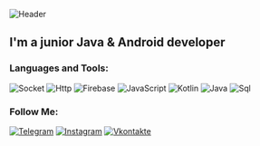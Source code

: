 ![Header](https://media.discordapp.net/attachments/729413556700839957/824338217699639336/background.jpg?width=1440&height=267)

## I'm a junior Java & Android developer

### Languages and Tools:
![Socket](https://img.shields.io/badge/-Socket-090909?style=for-the-badge&logo=socket&logoColor=47C5FB)
![Http](https://img.shields.io/badge/-Http-090909?style=for-the-badge&logo=bit&logoColor=097CDB)
![Firebase](https://img.shields.io/badge/-Firebase-090909?style=for-the-badge&logo=firebase&logoColor=F8C52C)
![JavaScript](https://img.shields.io/badge/-JavaScript-090909?style=for-the-badge&logo=JavaScript&logoColor=E9D54D)
![Kotlin](https://img.shields.io/badge/-Kotlin-090909?style=for-the-badge&logo=kotlin&logoColor=E5D3FF)
![Java](https://img.shields.io/badge/-Java-090909?style=for-the-badge&logo=java&logoColor=6296CC)
![Sql](https://img.shields.io/badge/-Sql-090909?style=for-the-badge&logo=mysql&logoColor=00648B)

### Follow Me:
[![Telegram](https://img.shields.io/badge/-Telegram-090909?style=for-the-badge&logo=telegram&logoColor=27A0D9)](https://t.me/zefippp)
[![Instagram](https://img.shields.io/badge/-Instagram-090909?style=for-the-badge&logo=instagram&logoColor=B4068E)](https://www.instagram.com/promise.pending)
[![Vkontakte](https://img.shields.io/badge/-Vkontakte-090909?style=for-the-badge&logo=Vk&logoColor=4F7DB3)](https://vk.com/zefippp)
